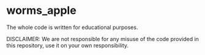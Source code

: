 # worms_apple
The whole code is written for educational purposes.

DISCLAIMER: We are not responsible for any misuse of the code provided in this repository, use it on your own responsibility.